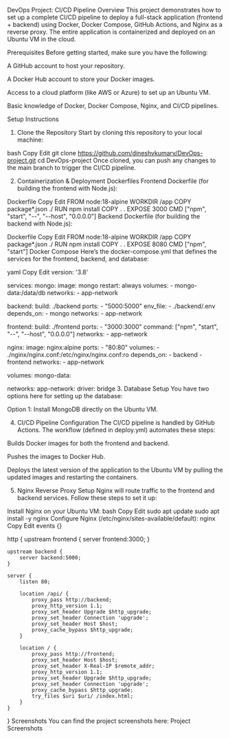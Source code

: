 DevOps Project: CI/CD Pipeline
Overview
This project demonstrates how to set up a complete CI/CD pipeline to deploy a full-stack application (frontend + backend) using Docker, Docker Compose, GitHub Actions, and Nginx as a reverse proxy. The entire application is containerized and deployed on an Ubuntu VM in the cloud.

Prerequisites
Before getting started, make sure you have the following:

A GitHub account to host your repository.

A Docker Hub account to store your Docker images.

Access to a cloud platform (like AWS or Azure) to set up an Ubuntu VM.

Basic knowledge of Docker, Docker Compose, Nginx, and CI/CD pipelines.

Setup Instructions
1. Clone the Repository
Start by cloning this repository to your local machine:

bash
Copy
Edit
git clone https://github.com/dineshvkumarv/DevOps-project.git
cd DevOps-project
Once cloned, you can push any changes to the main branch to trigger the CI/CD pipeline.

2. Containerization & Deployment
Dockerfiles
Frontend Dockerfile (for building the frontend with Node.js):

Dockerfile
Copy
Edit
FROM node:18-alpine
WORKDIR /app
COPY package*.json ./
RUN npm install
COPY . .
EXPOSE 3000
CMD ["npm", "start", "--", "--host", "0.0.0.0"]
Backend Dockerfile (for building the backend with Node.js):

Dockerfile
Copy
Edit
FROM node:18-alpine
WORKDIR /app
COPY package*.json ./
RUN npm install
COPY . .
EXPOSE 8080
CMD ["npm", "start"]
Docker Compose
Here’s the docker-compose.yml that defines the services for the frontend, backend, and database:

yaml
Copy
Edit
version: '3.8'

services:
  mongo:
    image: mongo
    restart: always
    volumes:
      - mongo-data:/data/db
    networks:
      - app-network

  backend:
    build: ./backend
    ports:
      - "5000:5000"
    env_file:
      - ./backend/.env
    depends_on:
      - mongo
    networks:
      - app-network

  frontend:
    build: ./frontend
    ports:
      - "3000:3000"
    command: ["npm", "start", "--", "--host", "0.0.0.0"]
    networks:
      - app-network

  nginx:
    image: nginx:alpine
    ports:
      - "80:80"
    volumes:
      - ./nginx/nginx.conf:/etc/nginx/nginx.conf:ro
    depends_on:
      - backend
      - frontend
    networks:
      - app-network

volumes:
  mongo-data:

networks:
  app-network:
    driver: bridge
3. Database Setup
You have two options here for setting up the database:

Option 1: Install MongoDB directly on the Ubuntu VM.

4. CI/CD Pipeline Configuration
The CI/CD pipeline is handled by GitHub Actions. The workflow (defined in deploy.yml) automates these steps:

Builds Docker images for both the frontend and backend.

Pushes the images to Docker Hub.

Deploys the latest version of the application to the Ubuntu VM by pulling the updated images and restarting the containers.

5. Nginx Reverse Proxy Setup
Nginx will route traffic to the frontend and backend services. Follow these steps to set it up:

Install Nginx on your Ubuntu VM:
bash
Copy
Edit
sudo apt update
sudo apt install -y nginx
Configure Nginx (/etc/nginx/sites-available/default):
nginx
Copy
Edit
events {}

http {
    upstream frontend {
        server frontend:3000;
    }

    upstream backend {
        server backend:5000;
    }

    server {
        listen 80;

        location /api/ {
            proxy_pass http://backend;
            proxy_http_version 1.1;
            proxy_set_header Upgrade $http_upgrade;
            proxy_set_header Connection 'upgrade';
            proxy_set_header Host $host;
            proxy_cache_bypass $http_upgrade;
        }

        location / {
            proxy_pass http://frontend;
            proxy_set_header Host $host;
            proxy_set_header X-Real-IP $remote_addr;
            proxy_http_version 1.1;
            proxy_set_header Upgrade $http_upgrade;
            proxy_set_header Connection 'upgrade';
            proxy_cache_bypass $http_upgrade;
            try_files $uri $uri/ /index.html;
        }
    }
}
Screenshots
You can find the project screenshots here:
Project Screenshots
